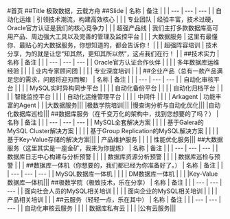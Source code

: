 #首页
##Title
极致数据，云载方舟
##Slide
| 名称 | 备注 |  |
| --- | --- | --- |
| 自动化运维 | 引领技术潮流，构建高效核心 |  |
| 专业团队 | 经验丰富，技术过硬，Oracle官方认证是我们的核心竞争力 |  |
| 超强产品线 | 我们主打多款数据库高可用产品、周边强大工具以及完善的管理及监控平台 |  |
| 大数据服务 | 这里有最懂你、最贴心的大数据服务，你想知道的，都会告诉你！ |  |
| 超强阵容培训 | 技术分享，为的就是让您“知其然，更知其所以然”，这点我们在行！ |  |
##技术实力
| 名称 | 备注 |  |
| --- | --- | --- |
| Oracle官方认证合作伙伴 |  |  |
| 多年数据库运维经验 |  |  |
| 业内专家顾问团 |  |  |
| 专业深度培训 |  |  |
##企业产品（总有一款产品满足您的需求，问题将迎刃而解）
| 名称 | 备注 |  |
| --- | --- | --- |
| 自动化审核平台 |  |  |
| MySQL实时异构同步平台 |  |  |
| 自动化备份平台 |  |  |
| 自动化归档平台 |  |  |
| 智能监控平台 |  |  |
| 自动化运维管理平台 |  |  |
| 中间件 |  |  |
| Arkagent | 功能丰富的Agent |  |
|大数据服务|||
|极数学院培训|||
|慢查询分析与自动化优化|||
|自动化数据库巡检|||
##数据库服务（在千变万化的架构中，找到您想要的了吗？）
| 名称 | 备注 |  |
| --- | --- | --- |
| MySQL全套解决方案 |  |  |
| 基于Galera的MySQL Cluster解决方案 |  |  |
| 基于Group Replication的MySQL解决方案 |  |  |
|基于Key-Value存储的解决方案|||
| 产品维护服务 |  |  |
| 性能优化服务|||
##大数据服务（这里其实是一座金矿，我来为你提炼）
| 名称 | 备注 |  |
| --- | --- | --- |
| 数据库日志中心构建与分析预警 |  |  |
| 数据库资源分析预警  |  |  |
| 数据库巡检与预警 |  |  |
##数据库一体机（你想要的，我们都已经为你准备好了。）
| 名称 | 备注 |  |
| --- | --- | --- |
| MySQL数据库一体机 |  |  |
| DM数据库一体机 |  |  |
|Key-Value数据库一体机|||
##极数学院（极致技术，乐在分享）
| 名称 | 备注 |  |
| --- | --- | --- |
| 面向社会人员的MySQL相关培训 |  |  |
| 面向企业的MySQL相关培训 |  |  |
| 产品相关培训 |  |  |
##云服务（轻轻一点，乐在其中）
| 名称 | 备注 |  |
| --- | --- | --- |
| 自动化审核云服务 |  |  |
| 数据库私有云 |  |  |
|公有云服务|||


